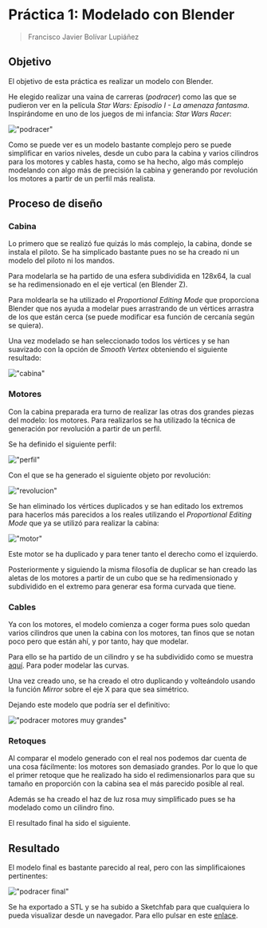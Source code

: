 # Práctica 1: Modelado con Blender

> Francisco Javier Bolívar Lupiáñez

## Objetivo

El objetivo de esta práctica es realizar un modelo con Blender.

He elegido realizar una vaina de carreras (*podracer*) como las que se pudieron ver en la película *Star Wars: Episodio I - La amenaza fantasma*. Inspirándome en uno de los juegos de mi infancia: *Star Wars Racer*:

!["podracer"](img/P1/podracer-real.jpg)

Como se puede ver es un modelo bastante complejo pero se puede simplificar en varios niveles, desde un cubo para la cabina y varios cilindros para los motores y cables hasta, como se ha hecho, algo más complejo modelando con algo más de precisión la cabina y generando por revolución los motores a partir de un perfil más realista.

## Proceso de diseño

### Cabina

Lo primero que se realizó fue quizás lo más complejo, la cabina, donde se instala el piloto. Se ha simplicado bastante pues no se ha creado ni un modelo del piloto ni los mandos.

Para modelarla se ha partido de una esfera subdividida en 128x64, la cual se ha redimensionado en el eje vertical (en Blender Z). 

Para moldearla se ha utilizado el *Proportional Editing Mode* que proporciona Blender que nos ayuda a modelar pues arrastrando de un vértices arrastra de los que están cerca (se puede modificar esa función de cercanía según se quiera).

Una vez modelado se han seleccionado todos los vértices y se han suavizado con la opción de *Smooth Vertex* obteniendo el siguiente resultado:

!["cabina"](img/P1/cabina.png)

### Motores

Con la cabina preparada era turno de realizar las otras dos grandes piezas del modelo: los motores. Para realizarlos se ha utilizado la técnica de generación por revolución a partir de un perfil.

Se ha definido el siguiente perfil:

!["perfil"](img/P1/perfil.png)

Con el que se ha generado el siguiente objeto por revolución:

!["revolucion"](img/P1/revolucion.png)

Se han eliminado los vértices duplicados y se han editado los extremos para hacerlos más parecidos a los reales utilizando el *Proportional Editing Mode* que ya se utilizó para realizar la cabina:

!["motor"](img/P1/motor.png)

Este motor se ha duplicado y para tener tanto el derecho como el izquierdo.

Posteriormente y siguiendo la misma filosofía de duplicar se han creado las aletas de los motores a partir de un cubo que se ha redimensionado y subdividido en el extremo para generar esa forma curvada que tiene.

### Cables

Ya con los motores, el modelo comienza a coger forma pues solo quedan varios cilindros que unen la cabina con los motores, tan finos que se notan poco pero que están ahí, y por tanto, hay que modelar.

Para ello se ha partido de un cilindro y se ha subdividido como se muestra [aquí](https://camo.githubusercontent.com/b6fc7e1e1f3d6d0183cfcbca2ccccd78ca07ecdb/68747470733a2f2f692e737461636b2e696d6775722e636f6d2f7770376c382e676966). Para poder modelar las curvas.

Una vez creado uno, se ha creado el otro duplicando y volteándolo usando la función *Mirror* sobre el eje X para que sea simétrico.

Dejando este modelo que podría ser el definitivo:

!["podracer motores muy grandes"](img/P1/podracer-motores-muy-grandes.png)

### Retoques

Al comparar el modelo generado con el real nos podemos dar cuenta de una cosa fácilmente: los motores son demasiado grandes. Por lo que lo que el primer retoque que he realizado ha sido el redimensionarlos para que su tamaño en proporción con la cabina sea el más parecido posible al real.

Además se ha creado el haz de luz rosa muy simplificado pues se ha modelado como un cilindro fino.

El resultado final ha sido el siguiente.

## Resultado

El modelo final es bastante parecido al real, pero con las simplificaiones pertinentes:

!["podracer final"](img/P1/podracer-final.png)

Se ha exportado a STL y se ha subido a Sketchfab para que cualquiera lo pueda visualizar desde un navegador. Para ello pulsar en este [enlace](https://skfb.ly/6nKTP).

